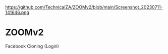 https://github.com/TechnicalZA/ZOOMv2/blob/main/Screenshot_20230711-141646.png
# ZOOMv2
Facebook Cloning (Login)
